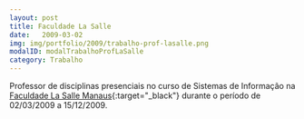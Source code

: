 ```yaml
---
layout: post
title: Faculdade La Salle 
date:   2009-03-02
img: img/portfolio/2009/trabalho-prof-lasalle.png
modalID: modalTrabalhoProfLaSalle
category: Trabalho
---
```

Professor de disciplinas presenciais no curso de Sistemas de Informação na [Faculdade La Salle Manaus][lasalle]{:target="_black"} durante o período de 02/03/2009 a 15/12/2009. 

[lasalle]: http://lasalle.edu.br/faculdade/manaus/
